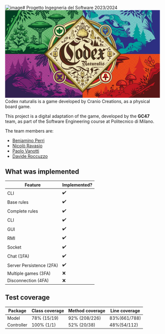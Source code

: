![image](https://github.com/Bengo14/ing-sw-2024-perri-ravasio-vanotti-roccuzzo/assets/161148893/f07915b8-d5f0-414b-869c-7abca7c9755d)# Progetto Ingegneria del Software 2023/2024
![](src/main/resources/it/polimi/sw/gianpaolocugola47/graphics/backGround/frontPage.jpeg)
Codex naturalis is a game developed by Cranio Creations, as a physical board game.

This project is a digital adaptation of the game, developed by the **GC47** team, as part of the Software Engineering course at Politecnico di Milano.

The team members are:

- [Beniamino Perri]()
- [Nicolò Ravasio](https://github.com/nicoloravasio)
- [Paolo Vanotti](https://github.com/Van-Paolo)
- [Davide Roccuzzo](https://github.com/Roccuzz0)


## What was implemented

| Feature                  | Implemented? |
|--------------------------|------------|
| CLI                      | ✔️         |
| Base rules               | ✔️         |
| Complete rules           | ✔️         |
| CLI                      | ✔️         |
| GUI                      | ✔️         |
| RMI                      | ✔️         |
| Socket                   | ✔️         |
| Chat (1FA)               | ✔️         |
| Server Persistence (2FA) | ✔️         |
| Multiple games (3FA)     | ❌         |
| Disconnection  (4FA)     | ❌         |


## Test coverage

| Package    | Class coverage | Method coverage | Line coverage |
|------------|----------------|-----------------|-------------|
| Model       | 78% (15/19)    | 92% (208/226)   | 83%(661/788) |
| Controller | 100% (1/1)     | 52% (20/38)     | 48%(54/112) |

